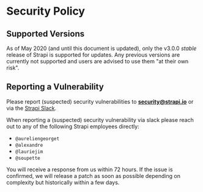 # Security Policy

## Supported Versions

As of May 2020 (and until this document is updated), only the v3.0.0 _stable_ release of Strapi is supported for updates. Any previous versions are currently not supported and users are advised to use them "at their own risk".

## Reporting a Vulnerability

Please report (suspected) security vulnerabilities to
**[security@strapi.io](mailto:security@strapi.io)** or via the [Strapi Slack](https://slack.strapi.io).

When reporting a (suspected) security vulnerability via slack please reach out to any of the following Strapi employees directly:

- `@aureliengeorget`
- `@alexandre`
- `@lauriejim`
- `@soupette`

You will receive a response from us within 72 hours. If the issue is confirmed,
we will release a patch as soon as possible depending on complexity
but historically within a few days.
